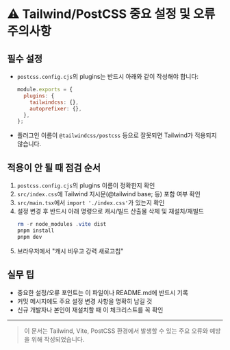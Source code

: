 # ⚠️ Tailwind/PostCSS 중요 설정 및 오류 주의사항

## 필수 설정
- `postcss.config.cjs`의 plugins는 반드시 아래와 같이 작성해야 합니다:
  ```js
  module.exports = {
    plugins: {
      tailwindcss: {},
      autoprefixer: {},
    },
  };
  ```
- 플러그인 이름이 `@tailwindcss/postcss` 등으로 잘못되면 Tailwind가 적용되지 않습니다.

## 적용이 안 될 때 점검 순서
1. `postcss.config.cjs`의 plugins 이름이 정확한지 확인
2. `src/index.css`에 Tailwind 지시문(@tailwind base; 등) 포함 여부 확인
3. `src/main.tsx`에서 `import './index.css'`가 있는지 확인
4. 설정 변경 후 반드시 아래 명령으로 캐시/빌드 산출물 삭제 및 재설치/재빌드
   ```powershell
   rm -r node_modules .vite dist
   pnpm install
   pnpm dev
   ```
5. 브라우저에서 "캐시 비우고 강력 새로고침"

## 실무 팁
- 중요한 설정/오류 포인트는 이 파일이나 README.md에 반드시 기록
- 커밋 메시지에도 주요 설정 변경 사항을 명확히 남길 것
- 신규 개발자나 본인이 재설치할 때 이 체크리스트를 꼭 확인

---

> 이 문서는 Tailwind, Vite, PostCSS 환경에서 발생할 수 있는 주요 오류와 예방을 위해 작성되었습니다.
